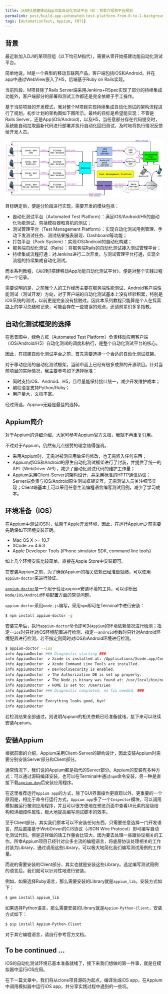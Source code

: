 ```yaml
---
title: 从0到1搭建移动App功能自动化测试平台（0）：背景介绍和平台规划
permalink: post/build-app-automated-test-platform-from-0-to-1-backgroud-introduction
tags: [AutomationTest, Appium, F0T1]
---
```


## 背景

最近新加入DJI的某项目组（以下均已M指代），需要从零开始搭建功能自动化测试平台。

简单地说，M是一个典型的移动互联网产品，客户端包括iOS和Android，并在app中通过WebView嵌入了H5，后端基于Ruby on Rails实现。

当前阶段，M项目除了Rails Server端采用Jenkins+RSpec实现了部分的持续集成功能外，客户端部分的部署和测试工作都还是完全依赖于手工操作。

基于当前项目的开发模式，我对整个M项目实现持续集成自动化测试的架构流程进行了规划，初步计划的架构图如下图所示。最终的目标是希望能实现：不管是Rails Server，还是App(iOS/Android)，以及H5，当任意部分存在代码提交时，系统能自动拉取最新代码进行部署并执行自动化回归测试，及时地将执行情况反馈给开发人员。

![](/images/DebugTalk_Plus_Automated_Test_Platform.jpg)

目标确定后，便是分阶段进行实现，需要开发的模块包括：

- 自动化测试平台（Automated Test Platform）：满足iOS/Android/H5的自动化功能测试，包括模拟器和真机的测试；
- 测试管理平台（Test Management Platform）：实现自动化测试用例管理、手动下发测试任务、测试结果报表展现、Dashboard等功能；
- 打包平台（Pack System）：实现iOS/Android的自动化构建；
- 服务端自动化测试（Rails）：将服务端Rails的自动化测试接入测试管理平台；
- 持续集成流程打通：对Jenkins进行二次开发，与测试管理平台打通，实现全流程的持续集成自动化测试。

而本系列教程，《从0到1搭建移动App功能自动化测试平台》，便是对整个实践过程的一个记录。

需要说明的是，之前我个人的工作经历主要在服务端性能测试、Android客户端性能测试（测试开发）方向，对于客户端的自动化测试基本上没有经验积累，特别是iOS系统的测试，以前更是完全没有接触过。因此本系列教程只能算是个人在探索路上的学习总结和记录，可能会存在一些错误的观点，还请前辈们多多指教。

## 自动化测试框架的选择

在愿景图中，绿色方框（Automated Test Platform）负责移动应用客户端（iOS/Android/H5）自动化测试的调度和执行，是整个自动化测试平台的核心。

因此，在搭建自动化测试平台之前，首先需要选择一个合适的自动化测试框架。

对于移动应用的自动化测试框架，当前市面上已经有很多成熟的开源项目。针对当前项目的实际情况，我主要参考如下选择标准：

- 同时支持iOS、Android、H5，且尽量能保持接口统一，减少开发维护成本；
- 编程语言支持Python/Ruby；
- 用户量大，文档丰富。

经过筛选，Appium无疑是最佳的选择。

## Appium简介

对于Appium的详细介绍，大家可参考[Appium](http://appium.io/)官方文档，我就不再重复引用。

不过对于Appium，仍然有几点很赞的理念值得强调。

- 采用Appium时，无需对被测应用做任何修改，也无需嵌入任何东西；
- Appium对iOS和Android的原生自动化测试框架进行了封装，并提供了统一的API（WebDriver API），减少了自动化测试代码的维护工作量；
- Appium采用Client-Server的架构设计，并采用标准的HTTP通信协议；Server端负责与iOS/Android原生测试框架交互，无需测试人员关注细节实现；Client端基本上可以采用任意主流编程语言编写测试用例，减少了学习成本。

## 环境准备（iOS）

在Appium中测试iOS时，依赖于Apple开发环境，因此，在运行Appium之前需要先确保如下环境安装正确。

- Mac OS X >= 10.7
- XCode >= 4.6.3
- Apple Developer Tools (iPhone simulator SDK, command line tools)

如上几个环境安装比较简单，直接在Apple Store中安装即可。

在安装Appium之前，为了确保Appium的相关依赖已经准备就绪，可以使用`appium-doctor`来进行验证。

[`appium-doctor`](https://github.com/appium/appium-doctor)是一个用于验证appium安装环境的工具，可以诊断出`Node/iOS/Android`环境配置方面的常见问题。

`appium-doctor`采用`node.js`编写，采用`npm`即可在Terminal中进行安装：

~~~sh
$ npm install appium-doctor -g
~~~

安装完毕后，执行`appium-doctor`命令即可对`Appium`的环境依赖情况进行检测；指定`--ios`时只针对iOS环境配置进行检测，指定`--android`参数时只针对Android环境配置进行检测，若不指定则同时对iOS和Android环境进行检测。

~~~sh
$ appium-doctor --ios
info AppiumDoctor ### Diagnostic starting ###
info AppiumDoctor  ✔ Xcode is installed at: /Applications/Xcode.app/Contents/Developer
info AppiumDoctor  ✔ Xcode Command Line Tools are installed.
info AppiumDoctor  ✔ DevToolsSecurity is enabled.
info AppiumDoctor  ✔ The Authorization DB is set up properly.
info AppiumDoctor  ✔ The Node.js binary was found at: /usr/local/bin/node
info AppiumDoctor  ✔ HOME is set to: /Users/Leo
info AppiumDoctor ### Diagnostic completed, no fix needed. ###
info AppiumDoctor
info AppiumDoctor Everything looks good, bye!
info AppiumDoctor
~~~

若检测结果全部通过，则说明Appium的相关依赖已经准备就绪，接下来可以继续安装Appium。

## 安装Appium

根据前面的介绍，Appium采用Client-Server的架构设计，因此安装Appium时需要分别安装Server部分和Client部分。

通常情况下，我们说的Appium都是指代的Server部分。Appium的安装有多种方式：可以通过源码编译安装，也可以在Terminal中通过`npm`命令安装，另一种是直接下载[`appium.dmg`](https://github.com/appium/appium/releases)后安装应用程序。

在这里推荐运行`Appium app`的方式，除了GUI界面操作更直观以外，更重要的一个原因是，相比于命令行运行方式，`Appium app`多了一个`Inspector`模块，可以调用模拟器运行被测应用程序，并且可以很方便地在预览页面中查看UI元素的层级结构和详细控件属性，极大地提高编写测试脚本的效率。

至于Client部分，其实我们原本可以不安装任何东西，只需要任意选择一门开发语言，然后直接基于WebDriver的C/S协议（JSON Wire Protocol）即可编写自动化测试代码。但是这样做的话工作量会比较大，因为要去处理一些跟协议相关的工作。所幸Appium项目已经针对众多主流的编程语言，将底层协议处理相关的工作封装为Library，通过调用这些Library，可以极大地简化我们编写测试用例的工作量。

而说的需要安装的Client部分，其实也就是安装这些Library。选定编写测试用例的语言后，我们就可以针对性地进行安装。

例如，如果选择Ruby语言，那么需要安装的Library就是`appium_lib`，安装方式如下：

~~~sh
$ gem install appium_lib
~~~

如果选择Python语言，那么需要安装的Library就是`Appium-Python-Client`，安装方式如下：

~~~sh
$ pip install Appium-Python-Client
~~~

对于其它编程语言，请自行参考官方文档。

## To be continued ...

iOS的自动化测试环境已基本准备就绪了，接下来我们想做的第一件事，就是在模拟器中运行iOS应用。

在下一篇文章中，我们将从clone项目源码为起点，编译生成iOS app，在Appium中调用模拟器中运行iOS app，并分享实践过程中遇到的一些坑。
